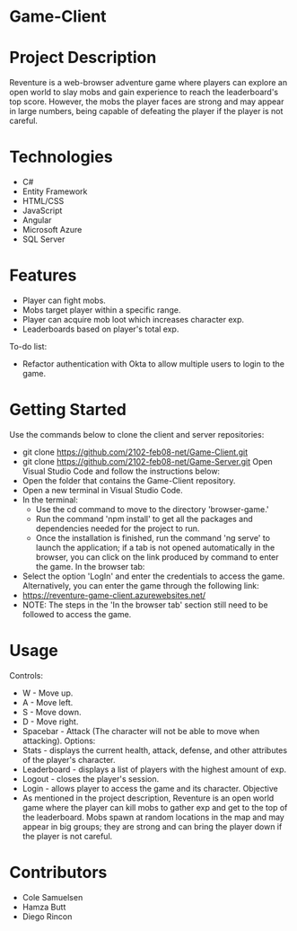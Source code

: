 # Game-Client
# Project Description #
Reventure is a web-browser adventure game where players can explore an open world to slay mobs and gain experience to reach the leaderboard's top score.
However, the mobs the player faces are strong and may appear in large numbers, being capable of defeating the player if the player is not careful.

# Technologies #
* C#
* Entity Framework
* HTML/CSS
* JavaScript
* Angular
* Microsoft Azure
* SQL Server

# Features #
* Player can fight mobs.
* Mobs target player within a specific range.
* Player can acquire mob loot which increases character exp.
* Leaderboards based on player's total exp.

To-do list:
* Refactor authentication with Okta to allow multiple users to login to the game.

# Getting Started #
Use the commands below to clone the client and server repositories:
* git clone https://github.com/2102-feb08-net/Game-Client.git
* git clone https://github.com/2102-feb08-net/Game-Server.git
Open Visual Studio Code and follow the instructions below:
* Open the folder that contains the Game-Client repository.
* Open a new terminal in Visual Studio Code.
* In the terminal:
   * Use the cd command to move to the directory 'browser-game.'
   * Run the command 'npm install' to get all the packages and dependencies needed for the project to run. 
   * Once the installation is finished, run the command 'ng serve' to launch the application; if a tab is not opened automatically in the browser, you can click on the link produced by command to enter the game.
In the browser tab:
* Select the option 'LogIn' and enter the credentials to access the game.
Alternatively, you can enter the game through the following link:
* https://reventure-game-client.azurewebsites.net/
* NOTE: The steps in the 'In the browser tab' section still need to be followed to access the game.

# Usage #
Controls:
* W - Move up.
* A - Move left.
* S - Move down.
* D - Move right.
* Spacebar - Attack (The character will not be able to move when attacking).
Options:
* Stats - displays the current health, attack, defense, and other attributes of the player's character.
* Leaderboard - displays a list of players with the highest amount of exp.
* Logout - closes the player's session.
* Login - allows player to access the game and its character.
Objective
* As mentioned in the project description, Reventure is an open world game where the player can kill mobs to gather exp and get to the top of the leaderboard. Mobs spawn at random locations in the map and may appear in big groups; they are strong and can bring the player down if the player is not careful.

# Contributors #
* Cole Samuelsen
* Hamza Butt
* Diego Rincon
